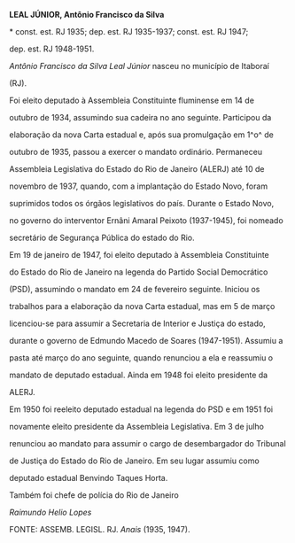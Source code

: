 **LEAL JÚNIOR, Antônio Francisco da Silva**



\* const. est. RJ 1935; dep. est. RJ 1935-1937; const. est. RJ 1947;

dep. est. RJ 1948-1951.



*Antônio Francisco da Silva Leal Júnior* nasceu no município de Itaboraí

(RJ).



Foi eleito deputado à Assembleia Constituinte fluminense em 14 de

outubro de 1934, assumindo sua cadeira no ano seguinte. Participou da

elaboração da nova Carta estadual e, após sua promulgação em 1^o^ de

outubro de 1935, passou a exercer o mandato ordinário. Permaneceu

Assembleia Legislativa do Estado do Rio de Janeiro (ALERJ) até 10 de

novembro de 1937, quando, com a implantação do Estado Novo, foram

suprimidos todos os órgãos legislativos do país. Durante o Estado Novo,

no governo do interventor Ernâni Amaral Peixoto (1937-1945), foi nomeado

secretário de Segurança Pública do estado do Rio.



Em 19 de janeiro de 1947, foi eleito deputado à Assembleia Constituinte

do Estado do Rio de Janeiro na legenda do Partido Social Democrático

(PSD), assumindo o mandato em 24 de fevereiro seguinte. Iniciou os

trabalhos para a elaboração da nova Carta estadual, mas em 5 de março

licenciou-se para assumir a Secretaria de Interior e Justiça do estado,

durante o governo de Edmundo Macedo de Soares (1947-1951). Assumiu a

pasta até março do ano seguinte, quando renunciou a ela e reassumiu o

mandato de deputado estadual. Ainda em 1948 foi eleito presidente da

ALERJ.



Em 1950 foi reeleito deputado estadual na legenda do PSD e em 1951 foi

novamente eleito presidente da Assembleia Legislativa. Em 3 de julho

renunciou ao mandato para assumir o cargo de desembargador do Tribunal

de Justiça do Estado do Rio de Janeiro. Em seu lugar assumiu como

deputado estadual Benvindo Taques Horta.



Também foi chefe de polícia do Rio de Janeiro



*Raimundo Helio Lopes*



FONTE: ASSEMB. LEGISL. RJ. *Anais* (1935, 1947).

